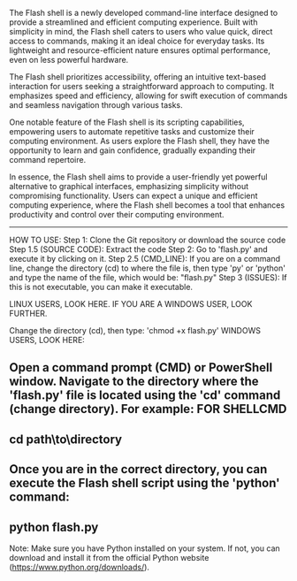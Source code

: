 The Flash shell is a newly developed command-line interface designed to provide a streamlined and efficient computing experience. Built with simplicity in mind, the Flash shell caters to users who value quick, direct access to commands, making it an ideal choice for everyday tasks. Its lightweight and resource-efficient nature ensures optimal performance, even on less powerful hardware.

The Flash shell prioritizes accessibility, offering an intuitive text-based interaction for users seeking a straightforward approach to computing. It emphasizes speed and efficiency, allowing for swift execution of commands and seamless navigation through various tasks.

One notable feature of the Flash shell is its scripting capabilities, empowering users to automate repetitive tasks and customize their computing environment. As users explore the Flash shell, they have the opportunity to learn and gain confidence, gradually expanding their command repertoire.

In essence, the Flash shell aims to provide a user-friendly yet powerful alternative to graphical interfaces, emphasizing simplicity without compromising functionality. Users can expect a unique and efficient computing experience, where the Flash shell becomes a tool that enhances productivity and control over their computing environment.

_______________________________________________________________________________________________________________________________________________________________________________________________________________________________________________________________________

HOW TO USE:
Step 1: Clone the Git repository or download the source code
Step 1.5 (SOURCE CODE): Extract the code
Step 2: Go to 'flash.py' and execute it by clicking on it.
Step 2.5 (CMD_LINE): If you are on a command line, change the directory (cd) to where the file is, then type 'py' or 'python' and type the name of the file, which would be: "flash.py"
Step 3 (ISSUES): If this is not executable, you can make it executable.

LINUX USERS, LOOK HERE. IF YOU ARE A WINDOWS USER, LOOK FURTHER.

Change the directory (cd), then type: 'chmod +x flash.py'
WINDOWS USERS, LOOK HERE:

Open a command prompt (CMD) or PowerShell window.
Navigate to the directory where the 'flash.py' file is located using the 'cd' command (change directory). For example:
FOR SHELLCMD
---------------------
cd path\to\directory
---------------------
Once you are in the correct directory, you can execute the Flash shell script using the 'python' command:
----------------
python flash.py
----------------
Note: Make sure you have Python installed on your system. If not, you can download and install it from the official Python website (https://www.python.org/downloads/).
